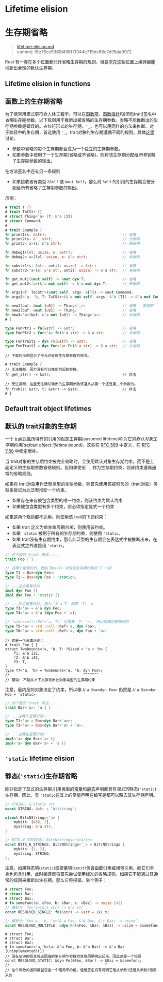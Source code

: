# Lifetime elision
# 生存期省略

>[lifetime-elision.md](https://github.com/rust-lang/reference/blob/master/src/lifetime-elision.md)\
>commit: f8e76ee9368f498f7f044c719de68c7d95da9972

Rust 有一套在多个位置都允许省略生存期的规则，但要求在这些位置上编译器能推断出合理的默认生存期。

## Lifetime elision in functions
## 函数上的生存期省略

为了使常用模式更符合人体工程学，可以在[函数项][function item]、[函数指针][function pointer]和[闭包trait]签名中*省略*生存期参数。以下规则用于推断出被省略的生存期参数。省略不能推断出的生存期参数是错误的。占位符形式的生存期，`'_`，也可以用同样的方法来推断。对于路径中的生存期，首选使用 `'_`。trait对象的生存期遵循不同的规则，具体[这里](#default-trait-object-lifetimes)讨论。

* 参数中省略的每个生存期都会成为一个独立的生存期参数。
* 如果参数中使用了一个生存期(省略或不省略)，则将该生存期分配给*所有*省略了生存期参数的输出。

在方法签名中还有另一条规则

* 如果接收者有类型 `&Self` 或 `&mut Self`，那么对 `Self` 的引用的生存期会被分配给所有省略了生存期参数的输出。

示例：

```rust
# trait T {}
# trait ToCStr {}
# struct Thing<'a> {f: &'a i32}
# struct Command;
#
# trait Example {
fn print1(s: &str);                                   // 省略
fn print2(s: &'_ str);                                // 也省略
fn print3<'a>(s: &'a str);                            // 未省略

fn debug1(lvl: usize, s: &str);                       // 省略
fn debug2<'a>(lvl: usize, s: &'a str);                // 未省略

fn substr1(s: &str, until: usize) -> &str;            // 省略
fn substr2<'a>(s: &'a str, until: usize) -> &'a str;  // 未省略

fn get_mut1(&mut self) -> &mut dyn T;                 // 省略
fn get_mut2<'a>(&'a mut self) -> &'a mut dyn T;       // 未省略

fn args1<T: ToCStr>(&mut self, args: &[T]) -> &mut Command;                  // 省略
fn args2<'a, 'b, T: ToCStr>(&'a mut self, args: &'b [T]) -> &'a mut Command; // 未省略

fn new1(buf: &mut [u8]) -> Thing<'_>;                 // 省略 - 首选的
fn new2(buf: &mut [u8]) -> Thing;                     // 省略
fn new3<'a>(buf: &'a mut [u8]) -> Thing<'a>;          // 未省略
# }

type FunPtr1 = fn(&str) -> &str;                      // 省略
type FunPtr2 = for<'a> fn(&'a str) -> &'a str;        // 未省略

type FunTrait1 = dyn Fn(&str) -> &str;                // 省略
type FunTrait2 = dyn for<'a> Fn(&'a str) -> &'a str;  // 未省略
```

```rust,compile_fail
// 下面的示例显示了不允许省略生存期参数的情况。

# trait Example {
// 无法推断，因为没有可以推断的起始参数。
fn get_str() -> &str;                                 // 非法

// 无法推断，这里无法确认输出的生存期参数该遵从从第一个还是第二个参数的。
fn frob(s: &str, t: &str) -> &str;                    // 非法
# }
```

## Default trait object lifetimes
## 默认的 trait对象的生存期

一个 [trait对象][trait object]所持有的引用的假定生存期(assumed lifetime)称为它的*默认对象生存期约束(default object lifetime bound)*。这些在 [RFC 599] 中定义，在 [RFC 1156] 中修定增补。

当 trait对象的生存期约束被完全省略时，会使用默认对象生存期约束，而不是上面定义的生存期参数省略规则。但如果使用 `'_` 作为生存期约束，则该约束遵循通常的省略规则。

如果将 trait对象用作泛型类型的类型参数，则首先使用该被包含的（trait对象）类型来尝试为此泛型推断一个约束。

* 如果存在来自被包含类型的唯一约束，则该约束为默认约束
* 如果被包含类型有多个约束，则必须指定显式一个约束

如果这两个规则都不适用，则使用该 trait的下述约束：

* 如果 trait 定义为单生命周期*约束*，则使用该约束。
* 如果 `'static` 被用于所有的生存期约束，则使用 `'static`。
* 如果 trait没有生存期约束，那么此泛型的生存期会在表达式中被推断出来，在表达式之外直接用 `'static`。

```rust
// 对下面的 trait 来说，...
trait Foo { }

// 这两个是等价的，就如`Box<T>`对没有生存期约束的`T`一样
type T1 = Box<dyn Foo>;
type T2 = Box<dyn Foo + 'static>;

// ...这也是等价的
impl dyn Foo {}
impl dyn Foo + 'static {}

// ...这也是等价的, 因为 `&'a T` 需要 `T: 'a`
type T3<'a> = &'a dyn Foo;
type T4<'a> = &'a (dyn Foo + 'a);

// `std::cell::Ref<'a, T>` 也需要 `T: 'a`, 所以这俩也是等价的
type T5<'a> = std::cell::Ref<'a, dyn Foo>;
type T6<'a> = std::cell::Ref<'a, dyn Foo + 'a>;
```

```rust,compile_fail
// 这是一个反面示例：
# trait Foo { }
struct TwoBounds<'a, 'b, T: ?Sized + 'a + 'b> {
    f1: &'a i32,
    f2: &'b i32,
    f3: T,
}
type T7<'a, 'b> = TwoBounds<'a, 'b, dyn Foo>;
//                                  ^^^^^^^
// 错误: 不能从上下文推导出此对象类型的生存期约束
```

注意，最内层的对象决定了约束，所以像 `&'a Box<dyn Foo>` 仍然是 `&'a Box<dyn Foo + 'static>`

```rust
// 对下面的 trait 来说，...
trait Bar<'a>: 'a { }

// ...这两个是等价的：
type T1<'a> = Box<dyn Bar<'a>>;
type T2<'a> = Box<dyn Bar<'a> + 'a>;

// ...这俩也是等价的:
impl<'a> dyn Bar<'a> {}
impl<'a> dyn Bar<'a> + 'a {}
```

## `'static` lifetime elision
## 静态(`'static`)生存期省略

除非指定了显式的生存期,引用类型的[常量][constant]和[静态][static]声明都具有*隐式的*静态(`'static`)生存期。因此，有 `'static`在其上的常量声明在编写是都可以略去其生存期声明。

```rust
// STRING: &'static str
const STRING: &str = "bitstring";

struct BitsNStrings<'a> {
    mybits: [u32; 2],
    mystring: &'a str,
}

// BITS_N_STRINGS: BitsNStrings<'static>
const BITS_N_STRINGS: BitsNStrings<'_> = BitsNStrings {
    mybits: [1, 2],
    mystring: STRING,
};
```

注意，如果静态项(`static`)或常量项(`const`)包含函数引用或闭包引用，而它们本身也包含引用，此时编译器将首先尝试使用标准的省略规则。如果它不能通过其通常的规则来推断出生存期，那么它将报错。举个例子：

```rust
# struct Foo;
# struct Bar;
# struct Baz;
# fn somefunc(a: &Foo, b: &Bar, c: &Baz) -> usize {42}
// 解析为 `fn<'a>(&'a str) -> &'a str`.
const RESOLVED_SINGLE: fn(&str) -> &str = |x| x;

// 解析为 `Fn<'a, 'b, 'c>(&'a Foo, &'b Bar, &'c Baz) -> usize`.
const RESOLVED_MULTIPLE: &dyn Fn(&Foo, &Bar, &Baz) -> usize = &somefunc;
```

```rust,compile_fail
# struct Foo;
# struct Bar;
# struct Baz;
# fn somefunc<'a,'b>(a: &'a Foo, b: &'b Bar) -> &'a Baz {unimplemented!()}
// 没有足够的信息将返回值的生存期与参数的生命周期绑定起来，因此这是一个错误
const RESOLVED_STATIC: &dyn Fn(&Foo, &Bar) -> &Baz = &somefunc;
//                                            ^
// 这个函数的返回类型包含一个借用来的值，但是签名没有说明它是从参数1还是从参数2借用来的
```

[closure trait]: types/closure.md
[constant]: items/constant-items.md
[function item]: types/function-item.md
[function pointer]: types/function-pointer.md
[RFC 599]: https://github.com/rust-lang/rfcs/blob/master/text/0599-default-object-bound.md
[RFC 1156]: https://github.com/rust-lang/rfcs/blob/master/text/1156-adjust-default-object-bounds.md
[static]: items/static-items.md
[trait object]: types/trait-object.md
